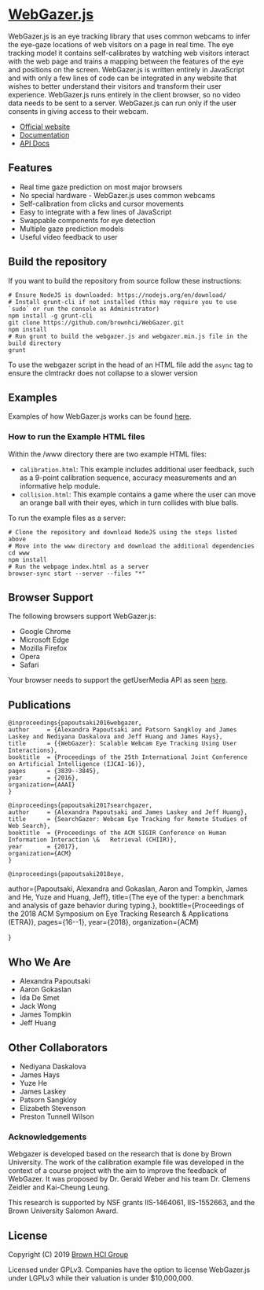 # [WebGazer.js](https://webgazer.cs.brown.edu)

WebGazer.js is an eye tracking library that uses common webcams to infer the eye-gaze locations of web visitors on a page in real time. The eye tracking model it contains self-calibrates by watching web visitors interact with the web page and trains a mapping between the features of the eye and positions on the screen. WebGazer.js is written entirely in JavaScript and with only a few lines of code can be integrated in any website that wishes to better understand their visitors and transform their user experience. WebGazer.js runs entirely in the client browser, so no video data needs to be sent to a server. WebGazer.js can run only if the user consents in giving access to their webcam.

* [Official website](https://webgazer.cs.brown.edu)
* [Documentation](https://webgazer.cs.brown.edu/documentation)
* [API Docs](https://github.com/brownhci/WebGazer/wiki/Top-Level-API)

## Features

* Real time gaze prediction on most major browsers
* No special hardware - WebGazer.js uses common webcams
* Self-calibration from clicks and cursor movements
* Easy to integrate with a few lines of JavaScript
* Swappable components for eye detection
* Multiple gaze prediction models
* Useful video feedback to user

## Build the repository

If you want to build the repository from source follow these instructions:

    # Ensure NodeJS is downloaded: https://nodejs.org/en/download/
    # Install grunt-cli if not installed (this may require you to use `sudo` or run the console as Administrator)
    npm install -g grunt-cli
    git clone https://github.com/brownhci/WebGazer.git
    npm install
    # Run grunt to build the webgazer.js and webgazer.min.js file in the build directory
    grunt

To use the webgazer script in the head of an HTML file add the `async` tag to ensure the clmtrackr does not collapse to a slower version

## Examples

Examples of how WebGazer.js works can be found [here](https://webgazer.cs.brown.edu/#examples).

### How to run the Example HTML files

Within the /www directory there are two example HTML files:

  * `calibration.html`: This example includes additional user feedback, such as a 9-point calibration sequence, accuracy measurements and an informative help module.
  * `collision.html`: This example contains a game where the user can move an orange ball with their eyes, which in turn collides with blue balls.

To run the example files as a server:

	# Clone the repository and download NodeJS using the steps listed above
	# Move into the www directory and download the additional dependencies
	cd www
	npm install
	# Run the webpage index.html as a server
	browser-sync start --server --files "*"

## Browser Support

The following browsers support WebGazer.js:

  * Google Chrome
  * Microsoft Edge
  * Mozilla Firefox
  * Opera
  * Safari

Your browser needs to support the getUserMedia API as seen [here](http://caniuse.com/#feat=stream).

## Publications

	@inproceedings{papoutsaki2016webgazer,
	author     = {Alexandra Papoutsaki and Patsorn Sangkloy and James Laskey and Nediyana Daskalova and Jeff Huang and James Hays},
	title      = {{WebGazer}: Scalable Webcam Eye Tracking Using User Interactions},
    booktitle  = {Proceedings of the 25th International Joint Conference on Artificial Intelligence (IJCAI-16)},
    pages      = {3839--3845},
	year       = {2016},
	organization={AAAI}
	}

	@inproceedings{papoutsaki2017searchgazer,
	author     = {Alexandra Papoutsaki and James Laskey and Jeff Huang},
    title      = {SearchGazer: Webcam Eye Tracking for Remote Studies of Web Search},
    booktitle  = {Proceedings of the ACM SIGIR Conference on Human Information Interaction \& 	Retrieval (CHIIR)},
    year       = {2017},
    organization={ACM}
    }

    @inproceedings{papoutsaki2018eye,
  author={Papoutsaki, Alexandra and Gokaslan, Aaron and Tompkin, James and He, Yuze and Huang, Jeff},
  title={The eye of the typer: a benchmark and analysis of gaze behavior during typing.},
  booktitle={Proceedings of the 2018 ACM Symposium on Eye Tracking Research \& Applications (ETRA)},
  pages={16--1},
  year={2018},
  organization={ACM}

}



## Who We Are

  * Alexandra Papoutsaki
  * Aaron Gokaslan
  * Ida De Smet
  * Jack Wong
  * James Tompkin
  * Jeff Huang

## Other Collaborators

  * Nediyana Daskalova
  * James Hays
  * Yuze He
  * James Laskey
  * Patsorn Sangkloy
  * Elizabeth Stevenson
  * Preston Tunnell Wilson

### Acknowledgements

Webgazer is developed based on the research that is done by Brown University. The work of the calibration example file was developed in the context of a course project with the aim to improve the feedback of WebGazer. It was proposed by Dr. Gerald Weber and his team Dr. Clemens Zeidler and Kai-Cheung Leung.

This research is supported by NSF grants IIS-1464061, IIS-1552663, and the Brown University Salomon Award.

## License

Copyright (C) 2019 [Brown HCI Group](http://hci.cs.brown.edu)

Licensed under GPLv3. Companies have the option to license WebGazer.js under LGPLv3 while their valuation is under $10,000,000.
